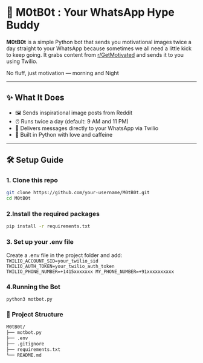 # 💬 M0tB0t : Your WhatsApp Hype Buddy

**M0tB0t** is a simple Python bot that sends you motivational images twice a day straight to your WhatsApp because sometimes we all need a little kick to keep going. It grabs content from [r/GetMotivated](https://www.reddit.com/r/GetMotivated) and sends it to you using Twilio.

No fluff, just motivation — morning and Night

---

## ✨ What It Does

- 🖼️ Sends inspirational image posts from Reddit
- ⏰ Runs twice a day (default: 9 AM and 11 PM)
- 📲 Delivers messages directly to your WhatsApp via Twilio
- 🧠 Built in Python with love and caffeine

---

## 🛠️ Setup Guide

### 1. Clone this repo
```bash
git clone https://github.com/your-username/M0tB0t.git
cd M0tB0t
```
### 2.Install the required packages

```bash
pip install -r requirements.txt
```
### 3. Set up your .env file

Create a .env file in the project folder and add:
`
TWILIO_ACCOUNT_SID=your_twilio_sid
TWILIO_AUTH_TOKEN=your_twilio_auth_token
TWILIO_PHONE_NUMBER=+1415xxxxxxx
MY_PHONE_NUMBER=+91xxxxxxxxxx
`

### 4.Running the Bot

`python3 motbot.py`

### 📂 Project Structure
```bash
M0tB0t/
├── motbot.py           
├── .env               
├── .gitignore          
├── requirements.txt    
└── README.md          
```
